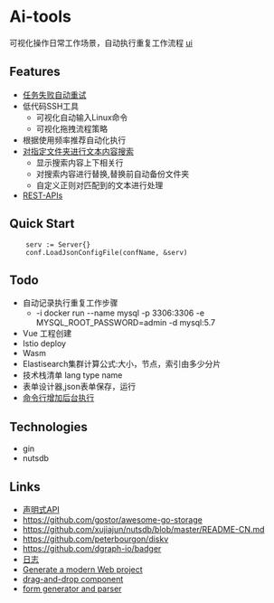 # Ai-tools
可视化操作日常工作场景，自动执行重复工作流程
[ui](https://github.com/yusys-cloud/ai-tools-ui)
## Features
* [任务失败自动重试](base/flow)
* 低代码SSH工具
    * 可视化自动输入Linux命令
    * 可视化拖拽流程策略
* 根据使用频率推荐自动化执行
* [对指定文件夹进行文本内容搜索](base/search)
  * 显示搜索内容上下相关行
  * 对搜索内容进行替换,替换前自动备份文件夹
  * 自定义正则对匹配到的文本进行处理
* [REST-APIs](./docs/rest-api.md)
## Quick Start

``` 
	serv := Server{}
	conf.LoadJsonConfigFile(confName, &serv)
```

## Todo
- 自动记录执行重复工作步骤
  - -i docker run --name mysql -p 3306:3306 -e MYSQL_ROOT_PASSWORD=admin -d mysql:5.7
- Vue 工程创建
- Istio deploy
- Wasm
- Elastisearch集群计算公式:大小，节点，索引由多少分片
- 技术栈清单 lang type name
- 表单设计器,json表单保存，运行
- [命令行增加后台执行](https://github.com/alist-org/alist/blob/main/cmd/start.go)

## Technologies
- gin
- nutsdb

## Links 
- [声明式API](https://skyao.io/learning-cloudnative/declarative)
- https://github.com/gostor/awesome-go-storage
- https://github.com/xujiajun/nutsdb/blob/master/README-CN.md
- https://github.com/peterbourgon/diskv
- https://github.com/dgraph-io/badger
- [日志](github.com/sirupsen/logrus)
- [Generate a modern Web project](https://github.com/Shpota/goxygen)
- [drag-and-drop component](https://github.com/SortableJS/Vue.Draggable)
- [form generator and parser](https://github.com/JakHuang/form-generator)